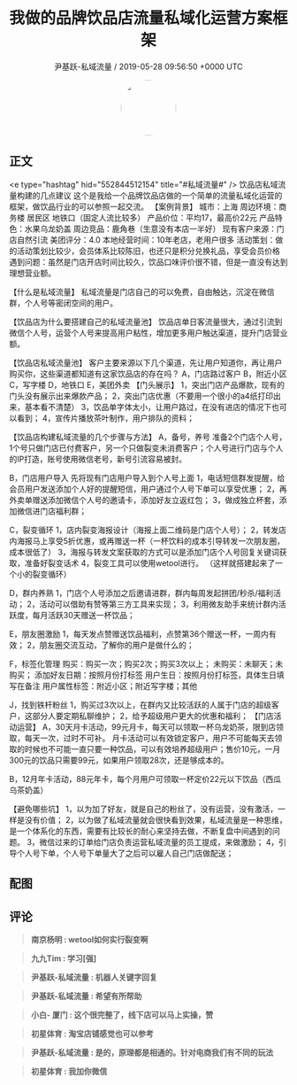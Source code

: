 <h1 align="center">我做的品牌饮品店流量私域化运营方案框架</h1>
<p align="center">
    <a>尹基跃-私域流量 / 2019-05-28 09:56:50 &#43;0000 UTC</a>
</p>

<div align="center">
    <img src="https://images.zsxq.com/FkWzSWgsLlAUio08GahMOWozg1fK?e=1590940799&amp;token=kIxbL07-8jAj8w1n4s9zv64FuZZNEATmlU_Vm6zD:7_WOY6nfrXX-ezyaqsFjbDfp6Lw=" width="100" height="100" style="border:1px solid;border-radius:50%; color:#ffffff"/>
</div>

## 正文

<div>
&lt;e type=&#34;hashtag&#34; hid=&#34;552844512154&#34; title=&#34;#私域流量#&#34; /&gt; 
饮品店私域流量构建的几点建议
这个是我给一个品牌饮品店做的一个简单的流量私域化运营的框架，做饮品行业的可以参照一起交流。
【案例背景】
城市：上海
周边环境：商务楼 居民区 地铁口（固定人流比较多）
产品价位：平均17，最高价22元
产品特色：水果乌龙奶盖
周边竞品：鹿角巷（生意没有本店一半好）
现有客户来源：门店自然引流
美团评分：4.0
本地经营时间：10年老店，老用户很多
活动策划：做的活动策划比较少，会员体系比较陈旧，也还只是积分兑换礼品，享受会员价格
遇到问题：虽然是门店开店时间比较久，饮品口味评价很不错，但是一直没有达到理想营业额。

【什么是私域流量】
私域流量是门店自己的可以免费，自由触达，沉淀在微信群，个人号等密闭空间的用户。

【饮品店为什么要搭建自己的私域流量池】
饮品店单日客流量很大，通过引流到微信个人号，运营个人号来提高用户粘性，增加更多用户触达渠道，提升门店营业额。

【饮品店私域流量池】
客户主要来源以下几个渠道，先让用户知道你，再让用户购买你，这些渠道都知道有这家饮品店的存在吗？
A，门店路过客户
B，附近小区
C，写字楼
D，地铁口
E，美团外卖
【门头展示】
1，突出门店产品爆款，现有的门头没有展示出来爆款产品；
2，突出门店优惠（不要用一个很小的a4纸打印出来，基本看不清楚）
3，饮品单字体太小，让用户路过，在没有进店的情况下也可以看到；
4，宣传片播放茶叶制作，用户排队的资料；

【饮品店构建私域流量的几个步骤与方法】
A，备号，养号
准备2个门店个人号，1个号只做门店已付费客户，另一个只做裂变未消费客户；个人号进行门店与个人的IP打造，账号使用微信老号，新号引流容易被封。

B，门店用户导入
先将现有门店用户导入到个人号上面
1，电话短信群发提醒，给会员用户发送添加个人好的提醒短信，用户通过个人号下单可以享受优惠；
2，再外卖单赠送添加微信个人号的邀请卡，添加好友立返红包；
3，做成独立杯套，添加微信进门店福利群；

C，裂变循环
1，店内裂变海报设计（海报上面二维码是门店个人号）；
2，转发店内海报马上享受5折优惠，或再赠送一杯（一杯饮料的成本引导转发一次朋友圈，成本很低了）
3，海报与转发文案获取的方式可以是添加门店个人号回复关键词获取，准备好裂变话术
4，裂变工具可以使用wetool进行。
（这样就搭建起来了一个小的裂变循环）

D，群内养熟
1，门店个人号添加之后邀请进群，群内每周发起拼团/秒杀/福利活动；
2，活动可以借助有赞等第三方工具来实现；
3，利用微友助手来统计群内活跃度，每月活跃30天赠送一杯饮品；

E，朋友圈激励
1，每天发点赞赠送饮品福利，点赞第36个赠送一杯，一周内有效；
2，朋友圈交流互动，了解你的用户是做什么的；

F，标签化管理
购买：购买一次；购买2次；购买3次以上；
未购买：未聊天；未购买；
添加好友日期：按照月份打标签
用户生日：按照月份打标签，具体生日填写在备注
用户属性标签：附近小区；附近写字楼；其他

J，找到铁杆粉丝
1，购买过3次以上，在群内又比较活跃的人属于门店的超级客户，这部分人要定期私聊维护；
2，给予超级用户更大的优惠和福利；
【门店活动运营】
A，30天月卡活动，99元月卡，每天可以领取一杯乌龙奶茶，限到店领取，每天一次，过时不可补。
月卡活动可以有效锁定客户，用户不可能每天去领取的时候也不可能一直只要一种饮品，可以有效培养超级用户；售价10元，一月300元的饮品只需要99元，如果用户领取28次，还是够成本的。

B，12月年卡活动，88元年卡，每个月用户可领取一杯定价22元以下饮品（西瓜乌茶奶盖）

【避免哪些坑】
1，以为加了好友，就是自己的粉丝了，没有运营，没有激活，一样是没有价值；
2，以为做了私域流量就会很快看到效果，私域流量是一种思维，是一个体系化的东西，需要有比较长的耐心来坚持去做，不断复盘中间遇到的问题。
3，微信过来的订单给门店负责运营私域流量的员工提成，来做激励；
4，引导个人号下单，个人号下单量大了之后可以雇人自己门店做配送；
</div>

## 配图
<div class="image" align="center">

</div>

## 评论

<div align="left">
<div>

<blockquote >
<span> <strong>南京杨明 : wetool如何实行裂变啊 </strong></span>
</blockquote>

<blockquote >
<span> <strong>九九Tim : 学习[强] </strong></span>
</blockquote>

<blockquote >
<span> <strong>尹基跃-私域流量 : 机器人关键字回复 </strong></span>
</blockquote>

<blockquote >
<span> <strong>尹基跃-私域流量 : 希望有所帮助 </strong></span>
</blockquote>

<blockquote >
<span> <strong>小白- 厦门 : 这个很完整了，线下店可以马上实操，赞 </strong></span>
</blockquote>

<blockquote >
<span> <strong>初星体育 : 淘宝店铺感觉也可以参考 </strong></span>
</blockquote>

<blockquote >
<span> <strong>尹基跃-私域流量 : 是的，原理都是相通的。针对电商我们有不同的玩法 </strong></span>
</blockquote>

<blockquote >
<span> <strong>初星体育 : 我加你微信 </strong></span>
</blockquote>

</div>
</div>